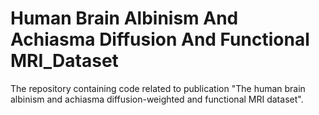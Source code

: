 # Human Brain Albinism And Achiasma Diffusion And Functional MRI_Dataset
The repository containing code related to publication "The human brain albinism and achiasma diffusion-weighted and functional MRI dataset".
